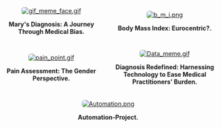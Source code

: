 
<div style="display: flex; flex-direction: column; align-items: center;">
    <div style="display: flex; justify-content: space-around; align-items: center; margin-bottom: 20px;">
        <div style="flex: 1; margin-right: 10px; text-align: center;">
            <a href="blog_post_one">
                <img alt="gif_meme_face.gif" src="https://github.com/23W-GBAC/Azukaego_blog/blob/main/blog_gif/gif_meme_face.gif?raw=true" style="max-width: 100%; border-radius: 5px; height: auto;">
            </a>
            <p><strong>Mary's Diagnosis: A Journey Through Medical Bias.</strong></p>
        </div>
        <div style="flex: 1; margin-left: 10px; text-align: center;">
            <a href="blog_post_two">
                <img alt="b_m_i.png" src="https://github.com/23W-GBAC/Azukaego_blog/blob/main/blog_gif/b_m_i.png?raw=true" style="max-width: 100%; border-radius: 5px; height: auto;">
            </a>
            <p><strong>Body Mass Index: Eurocentric?.</strong></p>
        </div>
    </div>
    <div style="display: flex; justify-content: space-around; align-items: center; margin-bottom: 20px;">
        <div style="flex: 1; margin-right: 10px; text-align: center;">
            <a href="blog_post_three">
                <img alt="pain_point.gif" src="https://github.com/23W-GBAC/Azukaego_blog/blob/main/blog_gif/pain_point.gif?raw=true" style="max-width: 100%; border-radius: 5px; height: auto;">
            </a>
            <p><strong>Pain Assessment: The Gender Perspective.</strong></p>
        </div>
        <div style="flex: 1; margin-left: 10px; text-align: center;">
            <a href="blog_post_four">
                <img alt="Data_meme.gif" src="https://github.com/23W-GBAC/Azukaego_blog/blob/main/blog_gif/Data_meme.gif?raw=true" style="max-width: 100%; border-radius: 5px; height: auto;">
            </a>
            <p><strong>Diagnosis Redefined: Harnessing Technology to Ease Medical Practitioners' Burden.</strong></p>
        </div>
    </div>
    <div style="display: flex; justify-content: center; align-items: center;">
        <div style="flex: 1; margin-bottom: 20px; text-align: center;">
            <a href="automations">
                <img alt="Automation.png" src="https://github.com/23W-GBAC/Azukaego_blog/blob/main/blog_gif/Automation.png?raw=true" style="max-width: 100%; border-radius: 5px; height: auto;">
            </a>
            <p><strong>Automation-Project.</strong></p>
        </div>
    </div>
</div>
